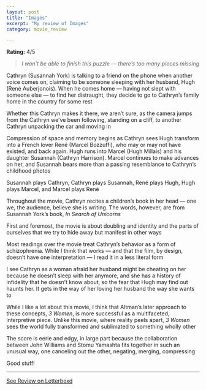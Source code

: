 ```yaml
---
layout: post
title: "Images"
excerpt: "My review of Images"
category: movie_review

---
```


**Rating:** 4/5

<blockquote><i>I won’t be able to finish this puzzle — there’s too many pieces missing</i></blockquote>Cathryn (Susannah York) is talking to a friend on the phone when another voice comes on, claiming to be someone sleeping with her husband, Hugh (René Auberjonois). When he comes home — having not slept with someone else — to find her distraught, they decide to go to Cathryn’s family home in the country for some rest

Whether this Cathryn makes it there, we aren’t sure, as the camera jumps from the Cathryn we’ve been following, standing on a cliff, to another Cathryn unpacking the car and moving in

Compression of space and memory begins as Cathryn sees Hugh transform into a French lover René (Marcel Bozzuffi), who may or may not have existed, and back again. Hugh runs into Marcel (Hugh Millais) and his daughter Susannah (Cathryn Harrison). Marcel continues to make advances on her, and Susannah bears more than a passing resemblance to Cathryn’s childhood photos

Susannah plays Cathryn, Cathryn plays Susannah, René plays Hugh, Hugh plays Marcel, and Marcel plays René

Throughout the movie, Cathryn recites a children’s book in her head — one we, the audience, believe she is writing. The words, however, are from Susannah York’s book, <i>In Search of Unicorns</i>

First and foremost, the movie is about doubling and identity and the parts of ourselves that we try to hide away but manifest in other ways

Most readings over the movie treat Cathryn’s behavior as a form of schizophrenia. While I think that works — and that the film, by design, doesn’t have one interpretation — I read it in a less literal form

I see Cathryn as a woman afraid her husband might be cheating on her because he doesn’t sleep with her anymore, and she has a history of infidelity that he doesn’t know about, so the fear that Hugh may find out haunts her. It gets in the way of her loving her husband the way she wants to

While I like a lot about this movie, I think that Altman’s later approach to these concepts, <i>3 Women</i>, is more successful as a multifaceted, interpretive piece. Unlike this movie, where reality peels apart,<i> 3 Women</i> sees the world fully transformed and sublimated to something wholly other

The score is eerie and edgy, in large part because the collaboration between John Williams and Stomu Yamashta fits together in such an unusual way, one canceling out the other, negating, merging, compressing

Good stuff!

<hr>

[See Review on Letterboxd](https://boxd.it/4yWFGV)
